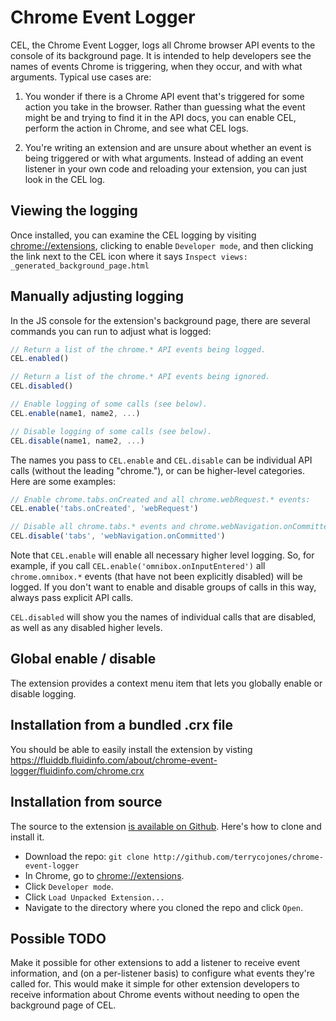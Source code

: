 # Chrome Event Logger

CEL, the Chrome Event Logger, logs all Chrome browser API events to the
console of its background page.  It is intended to help developers see the
names of events Chrome is triggering, when they occur, and with what
arguments. Typical use cases are:

1.  You wonder if there is a Chrome API event that's triggered for some
    action you take in the browser. Rather than guessing what the event
    might be and trying to find it in the API docs, you can enable CEL,
    perform the action in Chrome, and see what CEL logs.

1.  You're writing an extension and are unsure about whether an event is
    being triggered or with what arguments. Instead of adding an event
    listener in your own code and reloading your extension, you can just
    look in the CEL log.

## Viewing the logging

Once installed, you can examine the CEL logging by visiting
[chrome://extensions](chrome://extensions), clicking to enable `Developer
mode`, and then clicking the link next to the CEL icon where it says
`Inspect views: _generated_background_page.html`

## Manually adjusting logging

In the JS console for the extension's background page, there are several
commands you can run to adjust what is logged:

```javascript
// Return a list of the chrome.* API events being logged. 
CEL.enabled()

// Return a list of the chrome.* API events being ignored.
CEL.disabled()

// Enable logging of some calls (see below).
CEL.enable(name1, name2, ...)

// Disable logging of some calls (see below).
CEL.disable(name1, name2, ...)
```

The names you pass to `CEL.enable` and `CEL.disable` can be individual API
calls (without the leading "chrome."), or can be higher-level categories.
Here are some examples:

```javascript
// Enable chrome.tabs.onCreated and all chrome.webRequest.* events:
CEL.enable('tabs.onCreated', 'webRequest')

// Disable all chrome.tabs.* events and chrome.webNavigation.onCommitted
CEL.disable('tabs', 'webNavigation.onCommitted')
```

Note that `CEL.enable` will enable all necessary higher level logging. So,
for example, if you call `CEL.enable('omnibox.onInputEntered')` all
`chrome.omnibox.*` events (that have not been explicitly disabled) will be
logged.  If you don't want to enable and disable groups of calls in this
way, always pass explicit API calls.

`CEL.disabled` will show you the names of individual calls that are
disabled, as well as any disabled higher levels.

## Global enable / disable

The extension provides a context menu item that lets you globally enable or
disable logging.

## Installation from a bundled .crx file

You should be able to easily install the extension by visting
https://fluiddb.fluidinfo.com/about/chrome-event-logger/fluidinfo.com/chrome.crx

## Installation from source

The source to the extension [is available on
Github](http://github.com/terrycojones/chrome-event-logger). Here's how to
clone and install it.

* Download the repo: `git clone http://github.com/terrycojones/chrome-event-logger`
* In Chrome, go to [chrome://extensions](chrome://extensions).
* Click `Developer mode`.
* Click `Load Unpacked Extension...`
* Navigate to the directory where you cloned the repo and click `Open`.

## Possible TODO

Make it possible for other extensions to add a listener to receive event
information, and (on a per-listener basis) to configure what events they're
called for. This would make it simple for other extension developers to
receive information about Chrome events without needing to open the
background page of CEL.
